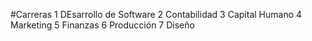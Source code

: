 #Carreras
1 DEsarrollo de Software
2 Contabilidad
3 Capital Humano
4 Marketing 
5 Finanzas
6 Producción
7 Diseño